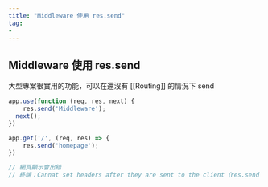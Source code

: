 ```yaml
---
title: "Middleware 使用 res.send"
tag: 
- 
---
```

## Middleware 使用 res.send
大型專案很實用的功能，可以在還沒有 [[Routing]] 的情況下 send
```js
app.use(function (req, res, next) {
	res.send('Middleware');
  next();
})

app.get('/', (req, res) => {
	res.send('homepage');
})

// 網頁顯示會出錯
// 終端：Cannat set headers after they are sent to the client（res.send 不能送兩次）
```